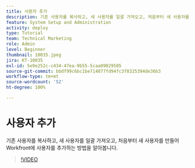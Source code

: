 ```yaml
---
title: 사용자 추가
description: 기존 사용자를 복사하고, 새 사용자를 일괄 가져오고, 처음부터 새 사용자를 만들어 Workfront에 사용자를 추가하는 방법을 알아봅니다.
feature: System Setup and Administration
activity: deploy
type: Tutorial
team: Technical Marketing
role: Admin
level: Beginner
thumbnail: 10035.jpeg
jira: KT-10035
exl-id: 5e9e252c-c434-47ea-9b55-5caa09029505
source-git-commit: bbdf99c6bc1be714077fd94fc3f8325394de36b3
workflow-type: tm+mt
source-wordcount: '52'
ht-degree: 100%

---
```


# 사용자 추가

기존 사용자를 복사하고, 새 사용자를 일괄 가져오고, 처음부터 새 사용자를 만들어 Workfront에 사용자를 추가하는 방법을 알아봅니다.

>[!VIDEO](https://video.tv.adobe.com/v/3447050/?quality=12&learn=on&enablevpops=1&captions=kor)

